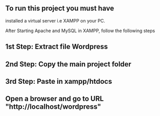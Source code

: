 To run this project you must have
---

installed a virtual server i.e XAMPP on your PC.

After Starting Apache and MySQL in XAMPP, follow the following steps

1st Step: Extract file Wordpress
---
2nd Step: Copy the main project folder
---
3rd Step: Paste in xampp/htdocs
---

 Open a browser and go to URL "http://localhost/wordpress"
 ---
